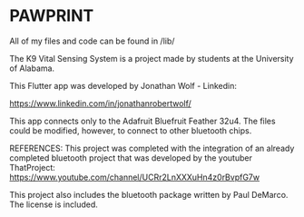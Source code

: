 # PAWPRINT
All of my files and code can be found in /lib/


The K9 Vital Sensing System is a project
made by students at the University of Alabama. 

This Flutter app was developed by Jonathan Wolf - 
Linkedin: 

https://www.linkedin.com/in/jonathanrobertwolf/

This app connects only to the Adafruit Bluefruit Feather 32u4.
The files could be modified, however, to connect to other bluetooth
chips.


REFERENCES:
This project was completed with the integration of an already completed
bluetooth project that was developed by the youtuber 
ThatProject: https://www.youtube.com/channel/UCRr2LnXXXuHn4z0rBvpfG7w

This project also includes the bluetooth package written by Paul DeMarco.
The license is included. 

